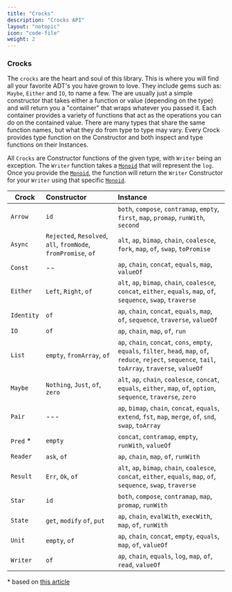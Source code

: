 ```yaml
---
title: "Crocks"
description: "Crocks API"
layout: "notopic"
icon: "code-file"
weight: 2
---
```


### Crocks
The `crocks` are the heart and soul of this library. This is where you will find
all your favorite ADT's you have grown to love. They include gems such as:
`Maybe`, `Either` and `IO`, to name a few. The are usually just a simple
constructor that takes either a function or value (depending on the type)
and will return you a "container" that wraps whatever you passed it. Each
container provides a variety of functions that act as the operations you can do
on the contained value. There are many types that share the same function names,
but what they do from type to type may vary.  Every Crock provides type function
on the Constructor and both inspect and type functions on their Instances.

All `Crocks` are Constructor functions of the given type, with `Writer` being an
exception. The `Writer` function takes a [`Monoid`](#monoids) that will
represent the `log`. Once you provide the [`Monoid`](#monoids), the function
will return the `Writer` Constructor for your `Writer` using that specific
[`Monoid`](#monoids).

| Crock | Constructor | Instance |
|---|:---|:---|
| `Arrow` | `id` | `both`, `compose`, `contramap`, `empty`, `first`, `map`, `promap`, `runWith`, `second` |
| `Async` | `Rejected`, `Resolved`, `all`, `fromNode`, `fromPromise`, `of` | `alt`, `ap`, `bimap`, `chain`, `coalesce`, `fork`, `map`, `of`, `swap`, `toPromise` |
| `Const` | -- | `ap`, `chain`, `concat`, `equals`, `map`, `valueOf` |
| `Either` | `Left`, `Right`, `of`| `alt`, `ap`, `bimap`, `chain`, `coalesce`, `concat`, `either`, `equals`, `map`, `of`, `sequence`, `swap`, `traverse` |
| `Identity` | `of` | `ap`, `chain`, `concat`, `equals`, `map`, `of`, `sequence`, `traverse`, `valueOf` |
| `IO` | `of` | `ap`, `chain`, `map`, `of`, `run` |
| `List` |  `empty`, `fromArray`, `of` | `ap`, `chain`, `concat`, `cons`, `empty`, `equals`, `filter`, `head`, `map`, `of`, `reduce`, `reject`, `sequence`, `tail`, `toArray`, `traverse`, `valueOf` |
| `Maybe` | `Nothing`, `Just`, `of`, `zero` | `alt`, `ap`, `chain`, `coalesce`, `concat`, `equals`, `either`, `map`, `of`, `option`, `sequence`, `traverse`, `zero` |
| `Pair` | --- | `ap`, `bimap`, `chain`, `concat`, `equals`, `extend`, `fst`, `map`, `merge`, `of`, `snd`, `swap`, `toArray` |
| `Pred` * | `empty` | `concat`, `contramap`, `empty`, `runWith`, `valueOf` |
| `Reader` | `ask`, `of`| `ap`, `chain`, `map`, `of`, `runWith` |
| `Result` | `Err`, `Ok`, `of`| `alt`, `ap`, `bimap`, `chain`, `coalesce`, `concat`, `either`, `equals`, `map`, `of`, `sequence`, `swap`, `traverse` |
| `Star` | `id` | `both`, `compose`, `contramap`, `map`, `promap`, `runWith` |
| `State` | `get`, `modify` `of`, `put`| `ap`, `chain`, `evalWith`, `execWith`, `map`, `of`, `runWith` |
| `Unit` | `empty`, `of` | `ap`, `chain`, `concat`, `empty`, `equals`, `map`, `of`, `valueOf` |
| `Writer`| `of` | `ap`, `chain`, `equals`, `log`, `map`, `of`, `read`, `valueOf` |

\* based on [this article](https://medium.com/@drboolean/monoidal-contravariant-functors-are-actually-useful-1032211045c4#.polugsx2a)
